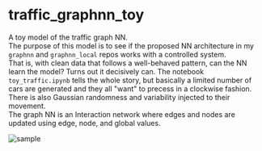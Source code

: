 # traffic_graphnn_toy
A toy model of the traffic graph NN.  
The purpose of this model is to see if the proposed NN architecture in my `graphnn` and `graphnn_local` repos works with a controlled system.  
That is, with clean data that follows a well-behaved pattern, can the NN learn the model? Turns out it decisively can.
The notebook `toy_traffic.ipynb` tells the whole story, but basically a limited number of cars are generated and they all "want" to precess in a clockwise fashion. There is also Gaussian randomness and variability injected to their movement.  
The graph NN is an Interaction network where edges and nodes are updated using edge, node, and global values.

![sample](sample.png)
